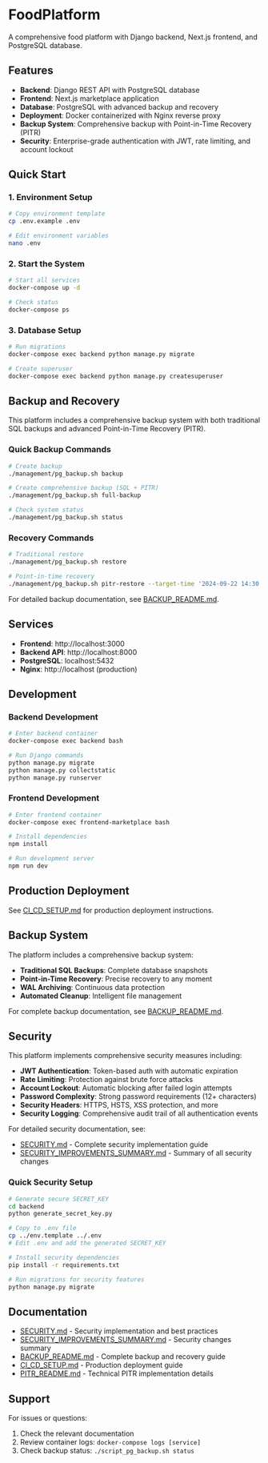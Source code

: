 # FoodPlatform

A comprehensive food platform with Django backend, Next.js frontend, and PostgreSQL database.

## Features

- **Backend**: Django REST API with PostgreSQL database
- **Frontend**: Next.js marketplace application
- **Database**: PostgreSQL with advanced backup and recovery
- **Deployment**: Docker containerized with Nginx reverse proxy
- **Backup System**: Comprehensive backup with Point-in-Time Recovery (PITR)
- **Security**: Enterprise-grade authentication with JWT, rate limiting, and account lockout

## Quick Start

### 1. Environment Setup

```bash
# Copy environment template
cp .env.example .env

# Edit environment variables
nano .env
```

### 2. Start the System

```bash
# Start all services
docker-compose up -d

# Check status
docker-compose ps
```

### 3. Database Setup

```bash
# Run migrations
docker-compose exec backend python manage.py migrate

# Create superuser
docker-compose exec backend python manage.py createsuperuser
```

## Backup and Recovery

This platform includes a comprehensive backup system with both traditional SQL backups and advanced Point-in-Time Recovery (PITR).

### Quick Backup Commands

```bash
# Create backup
./management/pg_backup.sh backup

# Create comprehensive backup (SQL + PITR)
./management/pg_backup.sh full-backup

# Check system status
./management/pg_backup.sh status
```

### Recovery Commands

```bash
# Traditional restore
./management/pg_backup.sh restore

# Point-in-time recovery
./management/pg_backup.sh pitr-restore --target-time '2024-09-22 14:30:00'
```

For detailed backup documentation, see [BACKUP_README.md](BACKUP_README.md).

## Services

- **Frontend**: http://localhost:3000
- **Backend API**: http://localhost:8000
- **PostgreSQL**: localhost:5432
- **Nginx**: http://localhost (production)

## Development

### Backend Development

```bash
# Enter backend container
docker-compose exec backend bash

# Run Django commands
python manage.py migrate
python manage.py collectstatic
python manage.py runserver
```

### Frontend Development

```bash
# Enter frontend container
docker-compose exec frontend-marketplace bash

# Install dependencies
npm install

# Run development server
npm run dev
```

## Production Deployment

See [CI_CD_SETUP.md](CI_CD_SETUP.md) for production deployment instructions.

## Backup System

The platform includes a comprehensive backup system:

- **Traditional SQL Backups**: Complete database snapshots
- **Point-in-Time Recovery**: Precise recovery to any moment
- **WAL Archiving**: Continuous data protection
- **Automated Cleanup**: Intelligent file management

For complete backup documentation, see [BACKUP_README.md](BACKUP_README.md).

## Security

This platform implements comprehensive security measures including:

- **JWT Authentication**: Token-based auth with automatic expiration
- **Rate Limiting**: Protection against brute force attacks
- **Account Lockout**: Automatic blocking after failed login attempts
- **Password Complexity**: Strong password requirements (12+ characters)
- **Security Headers**: HTTPS, HSTS, XSS protection, and more
- **Security Logging**: Comprehensive audit trail of all authentication events

For detailed security documentation, see:

- [SECURITY.md](SECURITY.md) - Complete security implementation guide
- [SECURITY_IMPROVEMENTS_SUMMARY.md](SECURITY_IMPROVEMENTS_SUMMARY.md) - Summary of all security changes

### Quick Security Setup

```bash
# Generate secure SECRET_KEY
cd backend
python generate_secret_key.py

# Copy to .env file
cp ../env.template ../.env
# Edit .env and add the generated SECRET_KEY

# Install security dependencies
pip install -r requirements.txt

# Run migrations for security features
python manage.py migrate
```

## Documentation

- [SECURITY.md](SECURITY.md) - Security implementation and best practices
- [SECURITY_IMPROVEMENTS_SUMMARY.md](SECURITY_IMPROVEMENTS_SUMMARY.md) - Security changes summary
- [BACKUP_README.md](BACKUP_README.md) - Complete backup and recovery guide
- [CI_CD_SETUP.md](CI_CD_SETUP.md) - Production deployment guide
- [PITR_README.md](PITR_README.md) - Technical PITR implementation details

## Support

For issues or questions:

1. Check the relevant documentation
2. Review container logs: `docker-compose logs [service]`
3. Check backup status: `./script_pg_backup.sh status`
